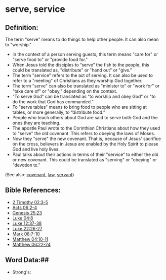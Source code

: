 # serve, service #

## Definition: ##

The term "serve" means to do things to help other people. It can also mean to "worship."

* In the context of a person serving guests, this term means "care for" or "serve food to" or "provide food for."
* When Jesus told the disciples to “serve” the fish to the people, this could be translated as, "distribute" or "hand out" or "give.” 
* The term "service" refers to the act of serving. It can also be used to refer to a "meeting" of Christians as they worship God together.
* The term "serve" can also be translated as "minister to" or "work for" or "take care of" or "obey," depending on the context.
* "To serve God" can be translated as "to worship and obey God" or "to do the work that God has commanded."
* To "serve tables" means to bring food to people who are sitting at tables, or more generally, to “distribute food.”
* People who teach others about God are said to serve both God and the ones they are teaching.
* The apostle Paul wrote to the Corinthian Christians about how they used to "serve" the old covenant. This refers to obeying the laws of Moses.
* Now they "serve" the new covenant. That is, because of Jesus' sacrifice on the cross, believers in Jesus are enabled by the Holy Spirit to please God and live holy lives.
* Paul talks about their actions in terms of their "service" to either the old or new covenant. This could be translated as "serving" or "obeying" or "devotion to."

(See also: [covenant](../kt/covenant.md), [law](../kt/lawofmoses.md), [servant](../other/servant.md))

## Bible References: ##

* [2 Timothy 02:3-5](rc://en/tn/help/2ti/02/03)
* [Acts 06:2-4](rc://en/tn/help/act/06/02)
* [Genesis 25:23](rc://en/tn/help/gen/25/23)
* [Luke 04:8](rc://en/tn/help/luk/04/08)
* [Luke 12:37-38](rc://en/tn/help/luk/12/37)
* [Luke 22:26-27](rc://en/tn/help/luk/22/26)
* [Mark 08:7-10](rc://en/tn/help/mrk/08/07)
* [Matthew 04:10-11](rc://en/tn/help/mat/04/10)
* [Matthew 06:22-24](rc://en/tn/help/mat/06/22)

## Word Data:##

* Strong's: 

